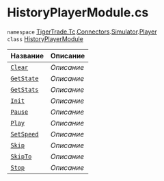 
# HistoryPlayerModule.cs
`namespace` [TigerTrade.Tc](../../../../../TigerTrade.Tc.md).[Connectors](../../../../../TigerTrade.Tc/Connectors.md).[Simulator](../../../../../TigerTrade.Tc/Connectors/Simulator.md).[Player](../../../../../TigerTrade.Tc/Connectors/Simulator/Player.md)  
    `class` [HistoryPlayerModule](../HistoryPlayerModule.cs.md)

| Название | Описание |
| --- | --- |
| [`Clear`](./Методы/Clear.md) | *Описание* |
| [`GetState`](./Методы/GetState.md) | *Описание* |
| [`GetStats`](./Методы/GetStats.md) | *Описание* |
| [`Init`](./Методы/Init.md) | *Описание* |
| [`Pause`](./Методы/Pause.md) | *Описание* |
| [`Play`](./Методы/Play.md) | *Описание* |
| [`SetSpeed`](./Методы/SetSpeed.md) | *Описание* |
| [`Skip`](./Методы/Skip.md) | *Описание* |
| [`SkipTo`](./Методы/SkipTo.md) | *Описание* |
| [`Stop`](./Методы/Stop.md) | *Описание* |
